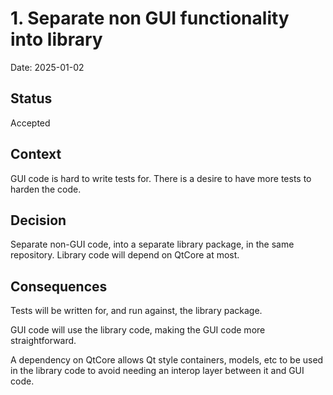 # 1. Separate non GUI functionality into library

Date: 2025-01-02

## Status

Accepted

## Context

GUI code is hard to write tests for. There is a desire to have more tests to harden the code.

## Decision

Separate non-GUI code, into a separate library package, in the same repository. Library code will depend on QtCore at most.

## Consequences

Tests will be written for, and run against, the library package.

GUI code will use the library code, making the GUI code more straightforward.

A dependency on QtCore allows Qt style containers, models, etc to be used in the library code to avoid needing an interop layer between it and GUI code.
